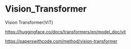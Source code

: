 # Vision_Transformer
Vision Transformer(ViT)


https://huggingface.co/docs/transformers/en/model_doc/vit


https://paperswithcode.com/method/vision-transformer
